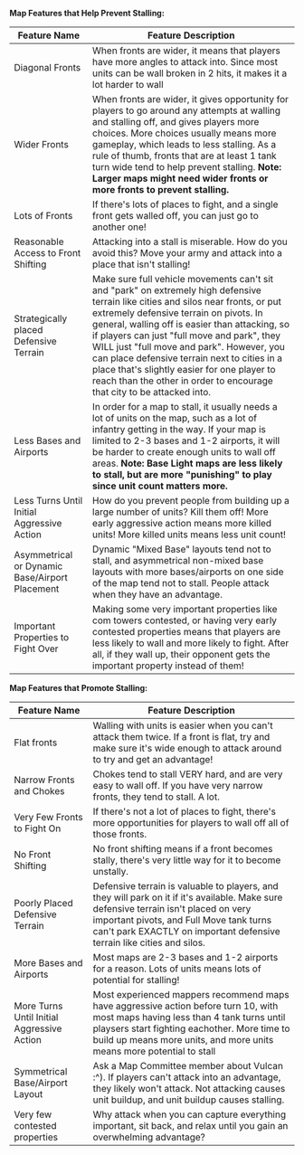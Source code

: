 **Map Features that Help Prevent Stalling:**

| Feature Name | Feature Description |
| --- | --- |
| Diagonal Fronts | When fronts are wider, it means that players have more angles to attack into. Since most units can be wall broken in 2 hits, it makes it a lot harder to wall |
| Wider Fronts | When fronts are wider, it gives opportunity for players to go around any attempts at walling and stalling off, and gives players more choices. More choices usually means more gameplay, which leads to less stalling. As a rule of thumb, fronts that are at least 1 tank turn wide tend to help prevent stalling. **Note: Larger maps might need wider fronts or more fronts to prevent stalling.**|
| Lots of Fronts | If there's lots of places to fight, and a single front gets walled off, you can just go to another one! |
| Reasonable Access to Front Shifting | Attacking into a stall is miserable. How do you avoid this? Move your army and attack into a place that isn't stalling! |
| Strategically placed Defensive Terrain | Make sure full vehicle movements can't sit and "park" on extremely high defensive terrain like cities and silos near fronts, or put extremely defensive terrain on pivots. In general, walling off is easier than attacking, so if players can just "full move and park", they WILL just "full move and park". However, you can place defensive terrain next to cities in a place that's slightly easier for one player to reach than the other in order to encourage that city to be attacked into.|
| Less Bases and Airports | In order for a map to stall, it usually needs a lot of units on the map, such as a lot of infantry getting in the way. If your map is limited to 2-3 bases and 1-2 airports, it will be harder to create enough units to wall off areas. **Note: Base Light maps are less likely to stall, but are more "punishing" to play since unit count matters more.**|
| Less Turns Until Initial Aggressive Action | How do you prevent people from building up a large number of units? Kill them off! More early aggressive action means more killed units! More killed units means less unit count! |
| Asymmetrical or Dynamic Base/Airport Placement | Dynamic "Mixed Base" layouts tend not to stall, and asymmetrical non-mixed base layouts with more bases/airports on one side of the map tend not to stall. People attack when they have an advantage. |
| Important Properties to Fight Over | Making some very important properties like com towers contested, or having very early contested properties means that players are less likely to wall and more likely to fight. After all, if they wall up, their opponent gets the important property instead of them! |

**Map Features that Promote Stalling:**

| Feature Name | Feature Description |
| --- | --- |
| Flat fronts | Walling with units is easier when you can't attack them twice. If a front is flat, try and make sure it's wide enough to attack around to try and get an advantage! |
| Narrow Fronts and Chokes | Chokes tend to stall VERY hard, and are very easy to wall off. If you have very narrow fronts, they tend to stall. A lot. |
| Very Few Fronts to Fight On | If there's not a lot of places to fight, there's more opportunities for players to wall off all of those fronts. |
| No Front Shifting | No front shifting means if a front becomes stally, there's very little way for it to become unstally. |
| Poorly Placed Defensive Terrain | Defensive terrain is valuable to players, and they will park on it if it's available. Make sure defensive terrain isn't placed on very important pivots, and Full Move tank turns can't park EXACTLY on important defensive terrain like cities and silos. |
| More Bases and Airports | Most maps are 2-3 bases and 1-2 airports for a reason. Lots of units means lots of potential for stalling! |
| More Turns Until Initial Aggressive Action | Most experienced mappers recommend maps have aggressive action before turn 10, with most maps having less than 4 tank turns until playsers start fighting eachother. More time to build up means more units, and more units means more potential to stall |
| Symmetrical Base/Airport Layout | Ask a Map Committee member about Vulcan :^). If players can't attack into an advantage, they likely won't attack. Not attacking causes unit buildup, and unit buildup causes stalling. |
| Very few contested properties | Why attack when you can capture everything important, sit back, and relax until you gain an overwhelming advantage? |
